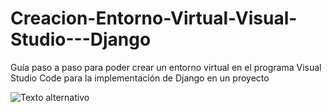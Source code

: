 # Creacion-Entorno-Virtual-Visual-Studio---Django
Guía paso a paso para poder crear un entorno virtual en el programa Visual Studio Code para la implementación de Django en un proyecto

![Texto alternativo](https://drive.google.com/file/d/1pYTbavq0lLYGbnVIBeoQ17LX38m7ykmn/view?usp=sharing)
